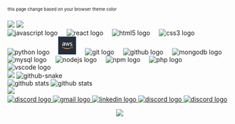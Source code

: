 <sub><sup>
this page change based on your browser theme color
</sup></sub>

<picture>
  <source media="(prefers-color-scheme: dark)" srcset="https://readme-typing-svg.herokuapp.com?font=Inconsolata&weight=500&size=75&duration=3000&pause=100&color=0CE82B&background=0D1117&center=true&vCenter=true&multiline=true&repeat=true&width=1920&height=384&lines=Hello%2C+World;My+name+is+Anass+Benzanzoun;Welcome+to+my+README">
  <img src="https://readme-typing-svg.herokuapp.com?font=Inconsolata&weight=500&size=75&duration=3000&pause=100&color=0CE82B&background=FFFFFFFF&center=true&vCenter=true&multiline=true&repeat=true&width=1920&height=384&lines=Hello%2C+World;My+name+is+Anass+Benzanzoun;Welcome+to+my+README">
</picture>

<picture>
  <source media="(prefers-color-scheme: dark)" srcset="https://readme-typing-svg.herokuapp.com?font=Inconsolata&weight=900&size=22&weight=900&duration=3000&pause=100&color=0CE82B&background=0D1117&center=true&repeat=false&vCenter=true&multiline=false&width=210&height=50&lines=Language+and+Tools_;">
  <img src="https://readme-typing-svg.herokuapp.com?font=Inconsolata&weight=900&size=22&duration=20&pause=99999&color=0CE82B&background=FFFFFFFF&center=true&vCenter=true&multiline=false&width=210&height=50&lines=Language+and+Tools_">
</picture>

<div align="left">
  <img src="https://cdn.jsdelivr.net/gh/devicons/devicon/icons/javascript/javascript-original.svg" height="40" alt="javascript logo"  />
  <img width="12" />
  <img src="https://cdn.jsdelivr.net/gh/devicons/devicon/icons/react/react-original.svg" height="40" alt="react logo"  />
  <img width="12" />
  <img src="https://cdn.jsdelivr.net/gh/devicons/devicon/icons/html5/html5-original.svg" height="40" alt="html5 logo"  />
  <img width="12" />
  <img src="https://cdn.jsdelivr.net/gh/devicons/devicon/icons/css3/css3-original.svg" height="40" alt="css3 logo"  />
  <img width="12" />
  <img src="https://cdn.jsdelivr.net/gh/devicons/devicon/icons/python/python-original.svg" height="40" alt="python logo"  />
  <img width="12" />
  <img src="./aws.png" height="40" alt="amazonwebservices logo"  />
  <img width="12" />
  <img src="https://cdn.jsdelivr.net/gh/devicons/devicon/icons/git/git-original.svg" height="40" alt="git logo"  />
  <img width="12" />
  <img src="https://cdn.jsdelivr.net/gh/devicons/devicon/icons/github/github-original.svg" height="40" alt="github logo"  />
  <img width="12" />
  <img src="https://cdn.jsdelivr.net/gh/devicons/devicon/icons/mongodb/mongodb-original.svg" height="40" alt="mongodb logo"  />
  <img width="12" />
  <img src="https://cdn.jsdelivr.net/gh/devicons/devicon/icons/mysql/mysql-original.svg" height="40" alt="mysql logo"  />
  <img width="12" />
  <img src="https://cdn.jsdelivr.net/gh/devicons/devicon/icons/nodejs/nodejs-original.svg" height="40" alt="nodejs logo"  />
  <img width="12" />
  <img src="https://cdn.jsdelivr.net/gh/devicons/devicon/icons/npm/npm-original-wordmark.svg" height="40" alt="npm logo"  />
  <img width="12" />
  <img src="https://cdn.jsdelivr.net/gh/devicons/devicon/icons/php/php-original.svg" height="40" alt="php logo"  />
  <img width="12" />
  <img src="https://cdn.jsdelivr.net/gh/devicons/devicon/icons/vscode/vscode-original.svg" height="40" alt="vscode logo"  />
</div>

<picture>
  <source media="(prefers-color-scheme: dark)" srcset="https://readme-typing-svg.herokuapp.com?font=Inconsolata&weight=900&size=22&duration=500&pause=999999&color=0CE82B&background=0D1117&center=true&vCenter=true&multiline=false&width=145&height=50&lines=Github+stats_">
  <img src="https://readme-typing-svg.herokuapp.com?font=Inconsolata&weight=900&size=22&duration=500&pause=999999&color=0CE82B&background=FFFFFF&center=true&vCenter=true&multiline=false&width=145&height=50&lines=Github+stats_">
</picture>


<picture>
  <source media="(prefers-color-scheme: dark)" srcset="https://raw.githubusercontent.com/anassbenzanzoun/anassbenzanzoun/output/snake-dark.svg" />
  <source media="(prefers-color-scheme: light)" srcset="https://raw.githubusercontent.com/anassbenzanzoun/anassbenzanzoun/output/snake-light.svg" />
  <img alt="github-snake" src="github-snake.svg" />
</picture>

<div align="left">
<picture>
  <source media="(prefers-color-scheme: dark)" srcset="https://github-readme-stats.vercel.app/api?username=anassbenzanzoun&theme=shadow_green&hide_border=true&include_all_commits=false&count_private=false" />
  <source media="(prefers-color-scheme: light)" srcset="https://github-readme-stats.vercel.app/api?username=anassbenzanzoun&theme=shadow_green&hide_border=true&include_all_commits=false&count_private=false" />
  <img alt="github stats" src="" />
</picture>


<picture>
  <source media="(prefers-color-scheme: dark)" srcset="https://github-readme-stats.vercel.app/api/top-langs/?username=anassbenzanzoun&theme=shadow_green&hide_border=true&include_all_commits=false&count_private=false&layout=compact" />
  <source media="(prefers-color-scheme: light)" srcset="https://github-readme-stats.vercel.app/api/top-langs/?username=anassbenzanzoun&theme=shadow_green&hide_border=true&include_all_commits=false&count_private=false&layout=compact""/>
  <img alt="github stats" src="" />
</picture>
</div>

<picture>
  <source media="(prefers-color-scheme: dark)" srcset="https://readme-typing-svg.herokuapp.com?font=Inconsolata&weight=900&size=22&duration=500&pause=999999&color=0CE82B&background=0D1117&center=true&vCenter=true&multiline=false&width=178&height=50&lines=Connect+with+me_">
  <img src="https://readme-typing-svg.herokuapp.com?font=Inconsolata&weight=900&size=22&duration=20&pause=999999&color=0CE82B&background=FFFFFFFF&center=true&vCenter=true&multiline=false&width=178&height=50&lines=Connect+with+me_">
</picture>

<div align="left">
<a href="https://discord.com/users/anassbenzanzoun_25900" target="_blank">
  <img src="https://img.shields.io/static/v1?message=Discord&logo=discord&label=&color=7289DA&logoColor=white&labelColor=&style=for-the-badge" height="35" alt="discord logo" />
</a>
<a href="mailto:benzanzoun@gmail.com">
  <img src="https://img.shields.io/static/v1?message=Gmail&logo=gmail&label=&color=D44638&logoColor=white&labelColor=&style=for-the-badge" height="35" alt="gmail logo" />
</a>
<a href="https://www.linkedin.com/in/anassbenzanzoun/" target="_blank">
  <img src="https://img.shields.io/static/v1?message=LinkedIn&logo=linkedin&label=&color=0077B5&logoColor=white&labelColor=&style=for-the-badge" height="35" alt="linkedin logo" />
</a>
<a href="https://leetcode.com" target="_blank">
  <img src="https://img.shields.io/static/v1?message=LeetCode&logo=LeetCode&label=&color=F89F1B&logoColor=white&labelColor=&style=for-the-badge" height="35" alt="discord logo" />
</a>
<a href="https://codewars.com" target="_blank">
  <img src="https://img.shields.io/static/v1?message=Codewars&logo=CodeWars&label=&color=B1361E&logoColor=white&labelColor=&style=for-the-badge" height="35" alt="discord logo" />
</a>
</div>

<p align="center">
  <img src="https://capsule-render.vercel.app/api?type=waving&color=gradient&height=60&section=footer"/>
</p>
